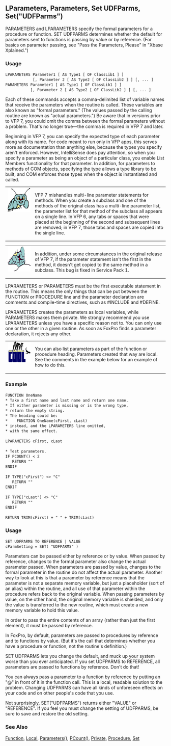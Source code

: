 ## LParameters, Parameters, Set UDFParms, Set("UDFParms")

PARAMETERS and LPARAMETERS specify the formal parameters for a procedure or function. SET UDFPARMS determines whether the default for parameters sent to functions is passing by value or by reference. (For basics on parameter passing, see "Pass the Parameters, Please" in "Xbase Xplained.")

### Usage

```foxpro
LPARAMETERS Parameter1 [ AS Type1 [ OF ClassLib1 ] ]
            [, Parameter 2 [ AS Type2 [ OF ClassLib2 ] ] [, ... ]
PARAMETERS Parameter1 [ AS Type1 [ OF ClassLib1 ] ]
           [, Parameter 2 [ AS Type2 [ OF ClassLib2 ] ] [, ... ]
```

Each of these commands accepts a comma-delimited list of variable names that receive the parameters when the routine is called. These variables are also known as "formal parameters." (The values passed by the calling routine are known as "actual parameters.") Be aware that in versions prior to VFP 7, you could omit the comma between the formal parameters without a problem. That's no longer true&mdash;the comma is required in VFP 7 and later.

Beginning in VFP 7, you can specify the expected type of each parameter along with its name. For code meant to run only in VFP apps, this serves more as documentation than anything else, because the types you specify aren't enforced. However, IntelliSense does pay attention, so when you specify a parameter as being an object of a particular class, you enable List Members functionality for that parameter. In addition, for parameters to methods of COM objects, specifying the type allows a type library to be built, and COM enforces those types when the object is instantiated and called.

<table>
<tr>
  <td width="17%" valign="top">
<img width="95" height="77" src="bug.gif">
  </td>
  <td width="83%">
  <p>VFP 7 mishandles multi-line parameter statements for methods. When you create a subclass and one of the methods of the original class has a multi-line parameter list, the parameter list for that method of the subclass all appears on a single line. In VFP 6, any tabs or spaces that were placed at the beginning of the second and subsequent lines are removed; in VFP 7, those tabs and spaces are copied into the single line. </p>
  </td>
 </tr>
</table>

<table>
<tr>
  <td width="17%" valign="top">
<img width="95" height="78" src="fixbug1.gif">
  </td>
  <td width="83%" valign="top">
  <p>In addition, under some circumstances in the original release of VFP 7, if the parameter statement isn't the first in the method, it doesn't get copied to the same method in a subclass. This bug is fixed in Service Pack 1.</p>
  </td>
 </tr>
</table>

LPARAMETERS or PARAMETERS must be the first executable statement in the routine. This means the only things that can be put between the FUNCTION or PROCEDURE line and the parameter declaration are comments and compile-time directives, such as #INCLUDE and #DEFINE.

LPARAMETERS creates the parameters as local variables, while PARAMETERS makes them private. We strongly recommend you use LPARAMETERS unless you have a specific reason not to. You can only use one or the other in a given routine. As soon as FoxPro finds a parameter declaration, it rejects any other.

<table>
<tr>
  <td width="17%" valign="top">
<img width="114" height="66" src="cool.gif">
  </td>
  <td width="83%">
  <p>You can also list parameters as part of the function or procedure heading. Parameters created that way are local. See the comments in the example below for an example of how to do this.</p>
  </td>
 </tr>
</table>

### Example

```foxpro
FUNCTION OneName
* Take a first name and last name and return one name.
* If either parameter is missing or is the wrong type,
* return the empty string.
* The heading could be:
*    FUNCTION OneName(cFirst, cLast)
* instead, and the LPARAMETERS line omitted,
* with the same effect.

LPARAMETERS cFirst, cLast

* Test parameters.
IF PCOUNT() < 2
   RETURN ""
ENDIF

IF TYPE("cFirst") <> "C"
   RETURN ""
ENDIF

IF TYPE("cLast") <> "C"
   RETURN ""
ENDIF

RETURN TRIM(cFirst) + " " + TRIM(cLast)
```
### Usage

```foxpro
SET UDFPARMS TO REFERENCE | VALUE
cParmSetting = SET( "UDFPARMS" )
```

Parameters can be passed either by reference or by value. When passed by reference, changes to the formal parameter also change the actual parameter passed. When parameters are passed by value, changes to the formal parameter in the routine do not affect the actual parameter. Another way to look at this is that a parameter by reference means that the parameter is not a separate memory variable, but just a placeholder (sort of an alias) within the routine, and all use of that parameter within the procedure refers back to the original variable. When passing parameters by value, on the other hand, the original memory variable is shielded, and only the value is transferred to the new routine, which must create a new memory variable to hold this value.

In order to pass the entire contents of an array (rather than just the first element), it must be passed by reference.

In FoxPro, by default, parameters are passed to procedures by reference and to functions by value. (But it's the call that determines whether you have a procedure or function, not the routine's definition.) 

SET UDFPARMS lets you change the default, and muck up your system worse than you ever anticipated. If you set UDFPARMS to REFERENCE, all parameters are passed to functions by reference. Don't do that!

You can always pass a parameter to a function by reference by putting an "@" in front of it in the function call. This is a local, readable solution to the problem. Changing UDFPARMS can have all kinds of unforeseen effects on your code and on other people's code that you use.

Not surprisingly, SET("UDFPARMS") returns either "VALUE" or "REFERENCE". If you feel you must change the setting of UDFPARMS, be sure to save and restore the old setting.

### See Also

[Function](s4g219.md), [Local](s4g220.md), [Parameters()](s4g440.md), [PCount()](s4g440.md), [Private](s4g220.md), [Procedure](s4g219.md), [Set](s4g126.md)